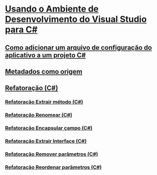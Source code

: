 # [Usando o Ambiente de Desenvolvimento do Visual Studio para C#](using-the-visual-studio-development-environment-for-csharp.md)
## [Como adicionar um arquivo de configuração do aplicativo a um projeto C#](how-to-add-an-application-configuration-file-to-a-csharp-project.md)
## [Metadados como origem](metadata-as-source.md)
## [Refatoração (C#)](refactoring-csharp.md)
### [Refatoração Extrair método (C#)](extract-method-refactoring-csharp.md)
### [Refatoração Renomear (C#)](rename-refactoring-csharp.md)
### [Refatoração Encapsular campo (C#)](encapsulate-field-refactoring-csharp.md)
### [Refatoração Extrair Interface (C#)](extract-interface-refactoring-csharp.md)
### [Refatoração Remover parâmetros (C#)](remove-parameters-refactoring-csharp.md)
### [Refatoração Reordenar parâmetros (C#)](reorder-parameters-refactoring-csharp.md)
